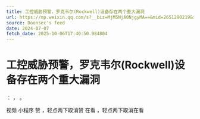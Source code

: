 ```yaml
---
title: 工控威胁预警，罗克韦尔(Rockwell)设备存在两个重大漏洞
url: https://mp.weixin.qq.com/s?__biz=MjM5NjA0NjgyMA==&mid=2651290219&idx=3&sn=d37c58876a3be96ba583a6807f910c6b
source: Doonsec's feed
date: 2024-07-07
fetch_date: 2025-10-06T17:40:50.984804
---
```


# 工控威胁预警，罗克韦尔(Rockwell)设备存在两个重大漏洞

：
，
。

视频
小程序
赞
，轻点两下取消赞
在看
，轻点两下取消在看